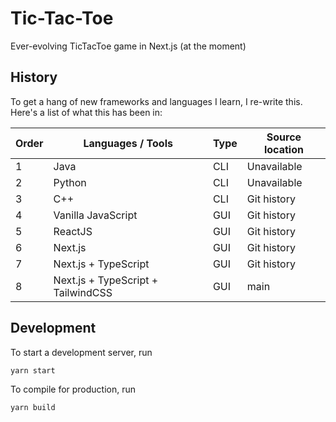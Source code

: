 # Tic-Tac-Toe

Ever-evolving TicTacToe game in Next.js (at the moment)

## History

To get a hang of new frameworks and languages I learn, I re-write this. Here's a list of what this has been in:

| Order | Languages / Tools                  | Type | Source location |
| ----- | ---------------------------------- | ---- | --------------- |
| 1     | Java                               | CLI  | Unavailable     |
| 2     | Python                             | CLI  | Unavailable     |
| 3     | C++                                | CLI  | Git history     |
| 4     | Vanilla JavaScript                 | GUI  | Git history     |
| 5     | ReactJS                            | GUI  | Git history     |
| 6     | Next.js                            | GUI  | Git history     |
| 7     | Next.js + TypeScript               | GUI  | Git history     |
| 8     | Next.js + TypeScript + TailwindCSS | GUI  | main            |

## Development

To start a development server, run

```js
yarn start
```

To compile for production, run

```js
yarn build
```
